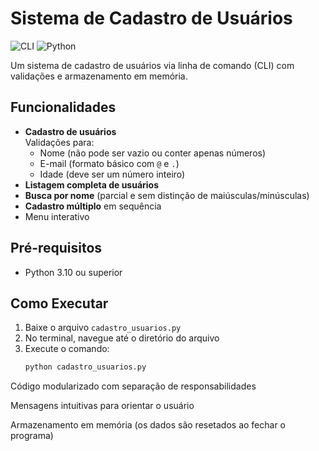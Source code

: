 # Sistema de Cadastro de Usuários

![CLI](https://img.shields.io/badge/Interface-CLI-blue) ![Python](https://img.shields.io/badge/Python-3.10%2B-green)

Um sistema de cadastro de usuários via linha de comando (CLI) com validações e armazenamento em memória.

## Funcionalidades

- **Cadastro de usuários**  
  Validações para:
  - Nome (não pode ser vazio ou conter apenas números)
  - E-mail (formato básico com `@` e `.`)
  - Idade (deve ser um número inteiro)
- **Listagem completa de usuários**
- **Busca por nome** (parcial e sem distinção de maiúsculas/minúsculas)
- **Cadastro múltiplo** em sequência
- Menu interativo

## Pré-requisitos

- Python 3.10 ou superior

## Como Executar

1. Baixe o arquivo `cadastro_usuarios.py`
2. No terminal, navegue até o diretório do arquivo
3. Execute o comando:
   ```bash
   python cadastro_usuarios.py  
   
Código modularizado com separação de responsabilidades

Mensagens intuitivas para orientar o usuário

Armazenamento em memória (os dados são resetados ao fechar o programa)